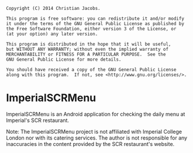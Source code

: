     Copyright (C) 2014 Christian Jacobs.

    This program is free software: you can redistribute it and/or modify
    it under the terms of the GNU General Public License as published by
    the Free Software Foundation, either version 3 of the License, or
    (at your option) any later version.

    This program is distributed in the hope that it will be useful,
    but WITHOUT ANY WARRANTY; without even the implied warranty of
    MERCHANTABILITY or FITNESS FOR A PARTICULAR PURPOSE.  See the
    GNU General Public License for more details.

    You should have received a copy of the GNU General Public License
    along with this program.  If not, see <http://www.gnu.org/licenses/>.

ImperialSCRMenu
=================

ImperialSCRMenu is an Android application for checking the daily menu at Imperial's SCR restaurant.

Note: The ImperialSCRMenu project is not affiliated with Imperial College London nor with its catering services. The author is not responsible for any inaccuracies in the content provided by the SCR restaurant's website.
